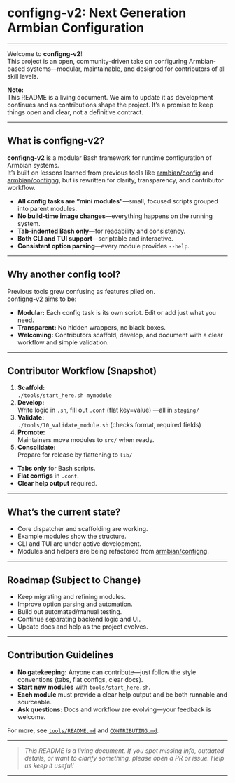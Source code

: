 # configng-v2: Next Generation Armbian Configuration

---

Welcome to **configng-v2**!  
This project is an open, community-driven take on configuring Armbian-based systems—modular, maintainable, and designed for contributors of all skill levels.

**Note:**  
This README is a living document. We aim to update it as development continues and as contributions shape the project. It’s a promise to keep things open and clear, not a definitive contract.

---

## What is configng-v2?

**configng-v2** is a modular Bash framework for runtime configuration of Armbian systems.  
It’s built on lessons learned from previous tools like [armbian/config](https://github.com/armbian/config) and [armbian/configng](https://github.com/armbian/configng), but is rewritten for clarity, transparency, and contributor workflow.

- **All config tasks are “mini modules”**—small, focused scripts grouped into parent modules.
- **No build-time image changes**—everything happens on the running system.
- **Tab-indented Bash only**—for readability and consistency.
- **Both CLI and TUI support**—scriptable and interactive.
- **Consistent option parsing**—every module provides `--help`.

---

## Why another config tool?

Previous tools grew confusing as features piled on.  
configng-v2 aims to be:

- **Modular:** Each config task is its own script. Edit or add just what you need.
- **Transparent:** No hidden wrappers, no black boxes.
- **Welcoming:** Contributors scaffold, develop, and document with a clear workflow and simple validation.

---

## Contributor Workflow (Snapshot)

1. **Scaffold:**  
   `./tools/start_here.sh mymodule`
2. **Develop:**  
   Write logic in `.sh`, fill out `.conf` (flat key=value) —all in `staging/`
3. **Validate:**  
   `./tools/10_validate_module.sh` (checks format, required fields)
4. **Promote:**  
   Maintainers move modules to `src/` when ready.
5. **Consolidate:**  
   Prepare for release by flattening to `lib/`

- **Tabs only** for Bash scripts.
- **Flat configs** in `.conf`.
- **Clear help output** required.

---

## What’s the current state?

- Core dispatcher and scaffolding are working.
- Example modules show the structure.
- CLI and TUI are under active development.
- Modules and helpers are being refactored from [armbian/configng](https://github.com/armbian/configng).

---

## Roadmap (Subject to Change)

- Keep migrating and refining modules.
- Improve option parsing and automation.
- Build out automated/manual testing.
- Continue separating backend logic and UI.
- Update docs and help as the project evolves.

---

## Contribution Guidelines

- **No gatekeeping:** Anyone can contribute—just follow the style conventions (tabs, flat configs, clear docs).
- **Start new modules** with `tools/start_here.sh`.
- **Each module** must provide a clear help output and be both runnable and sourceable.
- **Ask questions:** Docs and workflow are evolving—your feedback is welcome.

For more, see [`tools/README.md`](tools/README.md) and [`CONTRIBUTING.md`](CONTRIBUTING.md).

---

> *This README is a living document. If you spot missing info, outdated details, or want to clarify something, please open a PR or issue. Help us keep it useful!*

---